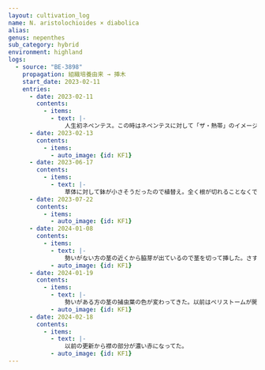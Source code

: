 ```yaml
---
layout: cultivation_log
name: N. aristolochioides × diabolica
alias:
genus: nepenthes
sub_category: hybrid
environment: highland
logs:
  - source: "BE-3898"
    propagation: 組織培養由来 → 挿木
    start_date: 2023-02-11
    entries:
      - date: 2023-02-11
        contents:
          - items:
            - text: |-
                人生初ネペンテス。この時はネペンテスに対して「ザ・熱帯」のイメージしかなかったのでよくわからずにジメジメ高温環境下で育てていた。捕虫葉が小さくなり、葉に赤い点がよく着くようになって何かがおかしいと気づく。普通に水道水あげてたし。ただ交配種だからか枯れそうな気配は全くなかった、ラッキー。
      - date: 2023-02-13
        contents:
          - items:
            - auto_image: {id: KF1}
      - date: 2023-06-17
        contents:
          - items:
            - text: |-
                草体に対して鉢が小さそうだったので植替え。全く根が切れることなくできたので割と上手く行ったと思っている。確かこの少し前に自作高山性温室MK1の運用を始めたし、灌水時の水はRO水に変更した。<br> 2本の茎があるが片方はコンスタントに太い葉と大きい捕虫葉を出す一方で、もう片方は全体的に小さい。おそらく成長が偏っている。
      - date: 2023-07-22
        contents:
          - items:
            - auto_image: {id: KF1}
      - date: 2024-01-08
        contents:
          - items:
            - text: |-
                勢いがない方の茎の近くから脇芽が出ているので茎を切って挿した。さすがに根付くと思う。
            - auto_image: {id: KF1}
      - date: 2024-01-19
        contents:
          - items:
            - text: |-
                勢いがある方の茎の捕虫葉の色が変わってきた。以前はペリストームが開きたての時点で赤→濃い赤と変化していたが、今は緑→赤。そして襟の部分も今は完全な赤ではなく若干緑が混ざっている。アッパー化が始まったのだろう。少し寂しい。
            - auto_image: {id: KF1}
      - date: 2024-02-18
        contents:
          - items:
            - text: |-
                以前の更新から襟の部分が濃い赤になってた。
            - auto_image: {id: KF1}
---
```

